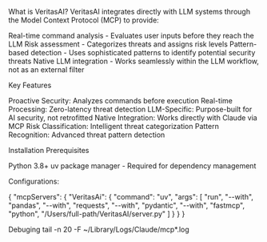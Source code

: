  What is VeritasAI?
VeritasAI integrates directly with LLM systems through the Model Context Protocol (MCP) to provide:

Real-time command analysis - Evaluates user inputs before they reach the LLM
Risk assessment - Categorizes threats and assigns risk levels
Pattern-based detection - Uses sophisticated patterns to identify potential security threats
Native LLM integration - Works seamlessly within the LLM workflow, not as an external filter


Key Features

Proactive Security: Analyzes commands before execution
Real-time Processing: Zero-latency threat detection
LLM-Specific: Purpose-built for AI security, not retrofitted
Native Integration: Works directly with Claude via MCP
Risk Classification: Intelligent threat categorization
Pattern Recognition: Advanced threat pattern detection

Installation
Prerequisites

Python 3.8+
uv package manager - Required for dependency management


Configurations:

{
  "mcpServers": {
    "VeritasAi": {
      "command": "uv",
      "args": [
        "run",
        "--with", "pandas",
        "--with", "requests",
        "--with", "pydantic",
        "--with", "fastmcp",
        "python",
        "/Users/full-path/VeritasAI/server.py"
      ]
    }
  }
}

Debuging 
tail -n 20 -F ~/Library/Logs/Claude/mcp*.log



